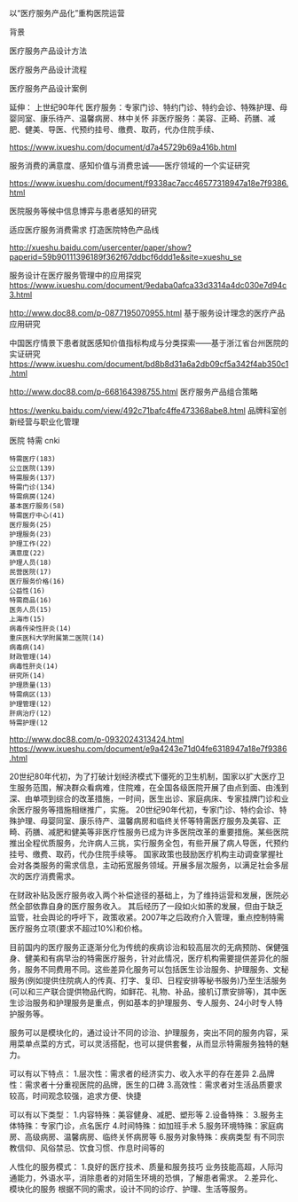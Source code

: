 以“医疗服务产品化”重构医院运营

背景


医疗服务产品设计方法 



医疗服务产品设计流程


医疗服务产品设计案例


延伸：
上世纪90年代
医疗服务：专家门诊、特约门诊、特约会诊、特殊护理、母婴同室、康乐待产、温馨病房、林中关怀
非医疗服务：美容、正畸、药膳、减肥、健美、导医、代预约挂号、缴费、取药，代办住院手续、



https://www.ixueshu.com/document/d7a45729b69a416b.html

服务消费的满意度、感知价值与消费忠诚——医疗领域的一个实证研究

https://www.ixueshu.com/document/f9338ac7acc46577318947a18e7f9386.html

医院服务等候中信息博弈与患者感知的研究


适应医疗服务消费需求 打造医院特色产品线 

http://xueshu.baidu.com/usercenter/paper/show?paperid=59b90111396189f362f67ddbcf6ddd1e&site=xueshu_se

服务设计在医疗服务管理中的应用探究
https://www.ixueshu.com/document/9edaba0afca33d3314a4dc030e7d94c3.html

http://www.doc88.com/p-0877195070955.html
基于服务设计理念的医疗产品应用研究


中国医疗情景下患者就医感知价值指标构成与分类探索——基于浙江省台州医院的实证研究
https://www.ixueshu.com/document/bd8b8d31a6a2db09cf5a342f4ab350c1.html


http://www.doc88.com/p-668164398755.html
医疗服务产品组合策略


https://wenku.baidu.com/view/492c71bafc4ffe473368abe8.html
品牌科室创新经营与职业化管理



医院 特需 cnki

    特需医疗(183)
    公立医院(139)
    特需服务(137)
    特需门诊(134)
    特需病房(124)
    基本医疗服务(58)
    特需医疗中心(41)
    医疗服务(25)
    护理服务(23)
    护理工作(22)
    满意度(22)
    护理人员(18)
    民营医院(17)
    医疗服务价格(16)
    公益性(16)
    特需商品(16)
    医务人员(15)
    上海市(15)
    病毒传染性肝炎(14)
    重庆医科大学附属第二医院(14)
    病毒病(14)
    财政管理(14)
    病毒性肝炎(14)
    研究所(14)
    护理质量(13)
    特需病区(13)
    护理管理(12)
    肝病治疗(12)
    特需护理(12
http://www.doc88.com/p-0932024313424.html
https://www.ixueshu.com/document/e9a4243e71d04fe6318947a18e7f9386.html


20世纪80年代初，为了打破计划经济模式下僵死的卫生机制，国家以扩大医疗卫生服务范围，解决群众看病难，住院难，在全国各级医院开展了由点到面、由浅到深、由单项到综合的改革措施，一时间，医生出诊、家庭病床、专家挂牌门诊和业余医疗服务等措施相继推广，实施。
20世纪90年代初，专家门诊、特约会诊、特殊护理、母婴同室、康乐待产、温馨病房和临终关怀等特需医疗服务及美容、正畸、药膳、减肥和健美等非医疗性服务已成为许多医院改革的重要措施。某些医院推出全程优质服务，允许病人三挑，实行服务全包，有些开展了病人导医，代预约挂号、缴费、取药，代办住院手续等。
国家政策也鼓励医疗机构主动调查掌握社会对各类服务的需求信息，主动拓宽服务领域。开展多层次服务，以满足社会多层次的医疗消费需求。

在财政补贴及医疗服务收入两个补偿途径的基础上，为了维持运营和发展，医院必然全部依靠自身的医疗服务收入。
其后经历了一段如火如荼的发展，但由于缺乏监管，社会舆论的呼吁下，政策收紧。2007年之后政府介入管理，重点控制特需医疗服务立项(要求不超过10%)和价格。

目前国内的医疗服务正逐渐分化为传统的疾病诊治和较高层次的无病预防、保健强身、健美和有病早治的特需医疗服务，针对此情况，医疗机构需要提供差异化的服务，服务不同费用不同。这些差异化服务可以包括医生诊治服务、护理服务、文秘服务(例如提供住院病人的传真、打字、复印、日程安排等秘书服务)乃至生活服务(可以和三产联合提供物品代购，如鲜花、礼物、补品，接机订票安排等)，其中医生诊治服务和护理服务是重点，例如基本的护理服务、专人服务、24小时专人特护服务等。

服务可以是模块化的，通过设计不同的诊治、护理服务，突出不同的服务内容，采用菜单点菜的方式，可以灵活搭配，也可以提供套餐，从而显示特需服务独特的魅力。


可以有以下特点：
1.层次性：需求者的经济实力、收入水平的存在差异
2.品牌性：需求者十分重视医院的品牌，医生的口碑
3.高效性：需求者对生活品质要求较高，时间观念较强，追求方便、快捷

可以有以下类型：
1.内容特殊：美容健身、减肥、塑形等
2.设备特殊：
3.服务主体特殊：专家门诊，点名医疗
4.时间特殊：如加班手术
5.服务环境特殊：家庭病房、高级病房、温馨病房、临终关怀病房等
6.服务对象特殊：疾病类型 有不同宗教信仰、风俗禁忌、饮食习惯、作息时间等的

人性化的服务模式：
1.良好的医疗技术、质量和服务技巧
业务技能高超，人际沟通能力，外语水平，消除患者的对陌生环境的恐惧，了解患者需求。
2.差异化、模块化的服务
根据不同的需求，设计不同的诊疗、护理、生活等服务。
